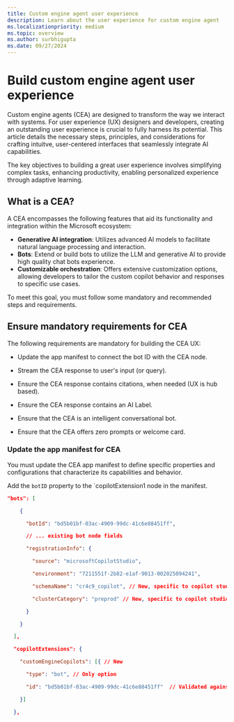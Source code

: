 ```yaml
---
title: Custom engine agent user experience
description: Learn about the user experience for custom engine agent
ms.localizationpriority: medium
ms.topic: overview
ms.author: surbhigupta
ms.date: 09/27/2024
---
```


# Build custom engine agent user experience

Custom engine agents (CEA) are designed to transform the way we interact with systems. For user experience (UX) designers and developers, creating an outstanding user experience is crucial to fully harness its potential. This article details the necessary steps, principles, and considerations for crafting intuitve, user-centered interfaces that seamlessly integrate AI capabilities.

The key objectives to building a great user experience involves simplifying complex tasks, enhancing productivity, enabling personalized experience through adaptive learning.

## What is a CEA?

A CEA encompasses the following features that aid its functionality and integration within the Microsoft ecosystem:

- **Generative AI integration**: Utilizes advanced AI models to facilitate natural language processing and interaction.
- **Bots**: Extend or build bots to utilize the LLM and generative AI to provide high quality chat bots experience.
- **Customizable orchestration**: Offers extensive customization options, allowing developers to tailor the custom copilot behavior and responses to specific use cases.

To meet this goal, you must follow some mandatory and recommended steps and requirements.

## Ensure mandatory requirements for CEA

The following requirements are mandatory for building the CEA UX:

- Update the app manifest to connect the bot ID with the CEA node.

- Stream the CEA response to user's input (or query).

- Ensure the CEA response contains citations, when needed (UX is hub based).

- Ensure the CEA response contains an AI Label.

- Ensure that the CEA is an intelligent conversational bot.

- Ensure that the CEA offers zero prompts or welcome card.

### Update the app manifest for CEA

You must update the CEA app manifest to define specific properties and configurations that characterize its capabilities and behavior.

Add the `botID` property to the `copilotExtension1 node in the manifest.

```json
"bots": [ 

    { 

      "botId": "bd5b01bf-03ac-4909-99dc-41c6e88451ff", 

      // ... existing bot node fields 

      "registrationInfo": { 

        "source": "microsoftCopilotStudio", 

        "environment": "7211551f-2b82-e1af-9013-002025094241", 

        "schemaName": "cr4c9_copilot", // New, specific to copilot studio bots 

        "clusterCategory": "preprod" // New, specific to copilot studio bots 

      } 

    } 

  ], 

  "copilotExtensions": { 

    "customEngineCopilots": [{ // New 

      "type": "bot", // Only option 

      "id": "bd5b01bf-03ac-4909-99dc-41c6e88451ff"  // Validated against bots node 

    }] 

  }, 
```
